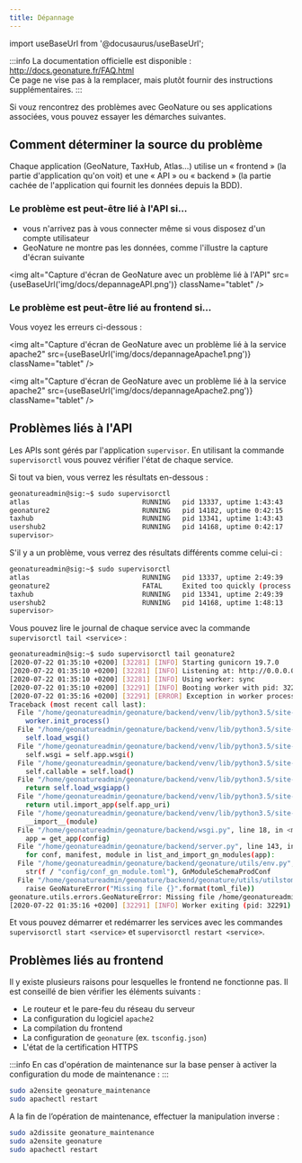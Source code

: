 ```yaml
---
title: Dépannage
---
```

import useBaseUrl from '@docusaurus/useBaseUrl';

:::info
La documentation officielle est disponible : http://docs.geonature.fr/FAQ.html  
Ce page ne vise pas à la remplacer, mais plutôt fournir des instructions supplémentaires.
:::

Si vouz rencontrez des problèmes avec GeoNature ou ses applications associées, vous pouvez essayer les démarches suivantes.

## Comment déterminer la source du problème

Chaque application (GeoNature, TaxHub, Atlas…) utilise un « frontend » (la partie d'application qu'on voit) et une « API » ou « backend » (la partie cachée de l'application qui fournit les données depuis la BDD).

### Le problème est peut-être lié à l'API si…

* vous n'arrivez pas à vous connecter même si vous disposez d'un compte utilisateur
* GeoNature ne montre pas les données, comme l'illustre la capture d'écran suivante

<img alt="Capture d'écran de GeoNature avec un problème lié à l'API" src={useBaseUrl('img/docs/depannageAPI.png')} className="tablet" />

### Le problème est peut-être lié au frontend si…

Vous voyez les erreurs ci-dessous :

<img alt="Capture d'écran de GeoNature avec un problème lié à la service apache2" src={useBaseUrl('img/docs/depannageApache1.png')} className="tablet" />

<img alt="Capture d'écran de GeoNature avec un problème lié à la service apache2" src={useBaseUrl('img/docs/depannageApache2.png')} className="tablet" />

## Problèmes liés à l'API

Les APIs sont gérés par l'application `supervisor`. En utilisant la commande `supervisorctl` vous pouvez vérifier l'état de chaque service.

Si tout va bien, vous verrez les résultats en-dessous :

```bash
geonatureadmin@sig:~$ sudo supervisorctl
atlas                            RUNNING   pid 13337, uptime 1:43:43
geonature2                       RUNNING   pid 14182, uptime 0:42:15
taxhub                           RUNNING   pid 13341, uptime 1:43:43
usershub2                        RUNNING   pid 14168, uptime 0:42:17
supervisor>
```

S'il y a un problème, vous verrez des résultats différents comme celui-ci :

```bash
geonatureadmin@sig:~$ sudo supervisorctl
atlas                            RUNNING   pid 13337, uptime 2:49:39
geonature2                       FATAL     Exited too quickly (process log may have details)
taxhub                           RUNNING   pid 13341, uptime 2:49:39
usershub2                        RUNNING   pid 14168, uptime 1:48:13
supervisor>
```

Vous pouvez lire le journal de chaque service avec la commande `supervisorctl tail <service>` :

```bash
geonatureadmin@sig:~$ sudo supervisorctl tail geonature2
[2020-07-22 01:35:10 +0200] [32281] [INFO] Starting gunicorn 19.7.0
[2020-07-22 01:35:10 +0200] [32281] [INFO] Listening at: http://0.0.0.0:8000 (32281)
[2020-07-22 01:35:10 +0200] [32281] [INFO] Using worker: sync
[2020-07-22 01:35:10 +0200] [32291] [INFO] Booting worker with pid: 32291
[2020-07-22 01:35:16 +0200] [32291] [ERROR] Exception in worker process
Traceback (most recent call last):
  File "/home/geonatureadmin/geonature/backend/venv/lib/python3.5/site-packages/gunicorn/arbiter.py", line 578, in spawn_worker
    worker.init_process()
  File "/home/geonatureadmin/geonature/backend/venv/lib/python3.5/site-packages/gunicorn/workers/base.py", line 126, in init_process
    self.load_wsgi()
  File "/home/geonatureadmin/geonature/backend/venv/lib/python3.5/site-packages/gunicorn/workers/base.py", line 135, in load_wsgi
    self.wsgi = self.app.wsgi()
  File "/home/geonatureadmin/geonature/backend/venv/lib/python3.5/site-packages/gunicorn/app/base.py", line 67, in wsgi
    self.callable = self.load()
  File "/home/geonatureadmin/geonature/backend/venv/lib/python3.5/site-packages/gunicorn/app/wsgiapp.py", line 65, in load
    return self.load_wsgiapp()
  File "/home/geonatureadmin/geonature/backend/venv/lib/python3.5/site-packages/gunicorn/app/wsgiapp.py", line 52, in load_wsgiapp
    return util.import_app(self.app_uri)
  File "/home/geonatureadmin/geonature/backend/venv/lib/python3.5/site-packages/gunicorn/util.py", line 376, in import_app
    __import__(module)
  File "/home/geonatureadmin/geonature/backend/wsgi.py", line 18, in <module>
    app = get_app(config)
  File "/home/geonatureadmin/geonature/backend/server.py", line 143, in get_app
    for conf, manifest, module in list_and_import_gn_modules(app):
  File "/home/geonatureadmin/geonature/backend/geonature/utils/env.py", line 200, in list_and_import_gn_modules
    str(f / "config/conf_gn_module.toml"), GnModuleSchemaProdConf
  File "/home/geonatureadmin/geonature/backend/geonature/utils/utilstoml.py", line 19, in load_and_validate_toml
    raise GeoNatureError("Missing file {}".format(toml_file))
geonature.utils.errors.GeoNatureError: Missing file /home/geonatureadmin/geonature/external_modules/exports/config/conf_gn_module.toml
[2020-07-22 01:35:16 +0200] [32291] [INFO] Worker exiting (pid: 32291)
```

Et vous pouvez démarrer et redémarrer les services avec les commandes `supervisorctl start <service>` et `supervisorctl restart <service>`.

## Problèmes liés au frontend

Il y existe plusieurs raisons pour lesquelles le frontend ne fonctionne pas. Il est conseillé de bien vérifier les éléments suivants :

* Le routeur et le pare-feu du réseau du serveur
* La configuration du logiciel `apache2`
* La compilation du frontend
* La configuration de `geonature` (ex. `tsconfig.json`)
* L'état de la certification HTTPS

:::info
En cas d'opération de maintenance sur la base penser à activer la configuration du mode de maintenance :
:::

```bash sudo a2dissite geonature
sudo a2ensite geonature_maintenance
sudo apachectl restart
```
A la fin de l’opération de maintenance, effectuer la manipulation inverse :
```bash
sudo a2dissite geonature_maintenance
sudo a2ensite geonature
sudo apachectl restart
```
